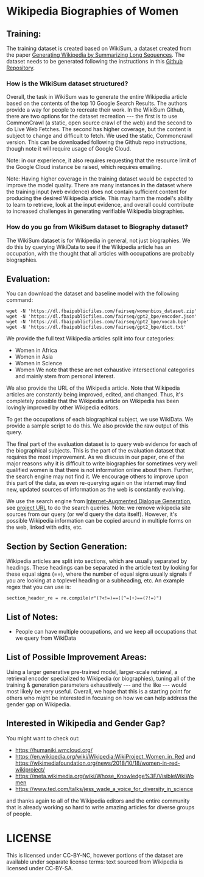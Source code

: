 # Wikipedia Biographies of Women

## Training:

The training dataset is created based on WikiSum, a dataset created from the
paper [Generating Wikipedia by Summarizing Long Sequences](https://arxiv.org/pdf/1801.10198.pdf). The dataset needs to
be generated following the instructions in
this [Github Repository](https://github.com/tensorflow/tensor2tensor/tree/master/tensor2tensor/data_generators/wikisum).

### How is the WikiSum dataset structured?

Overall, the task in WikiSum was to generate the entire Wikipedia article based on the contents of the top 10 Google
Search Results. The authors provide a way for people to recreate their work. In the WikiSum Github, there are two
options for the dataset recreation --- the first is to use CommonCrawl (a static, open source crawl of the web) and the
second to do Live Web Fetches. The second has higher coverage, but the content is subject to change and difficult to
fetch. We used the static, Commoncrawl version. This can be downloaded following the Github repo instructions, though
note it will require usage of Google Cloud.

Note: in our experience, it also requires requesting that the resource limit of the Google Cloud instance be raised,
which requires emailing.

Note: Having higher coverage in the training dataset would be expected to improve the model quality. There are many
instances in the dataset where the training input (web evidence) does not contain sufficient content for producing the
desired Wikipedia article. This may harm the model's ability to learn to retrieve, look at the input evidence, and
overall could contribute to increased challenges in generating verifiable Wikipedia biographies.

### How do you go from WikiSum dataset to Biography dataset?

The WikiSum dataset is for Wikipedia in general, not just biographies. We do this by querying WikiData to see if the
Wikipedia article has an occupation, with the thought that all articles with occupations are probably biographies.

## Evaluation:

You can download the dataset and baseline model with the following command:

```
wget -N 'https://dl.fbaipublicfiles.com/fairseq/womenbios_dataset.zip'
wget -N 'https://dl.fbaipublicfiles.com/fairseq/gpt2_bpe/encoder.json'
wget -N 'https://dl.fbaipublicfiles.com/fairseq/gpt2_bpe/vocab.bpe'
wget -N 'https://dl.fbaipublicfiles.com/fairseq/gpt2_bpe/dict.txt'
```

We provide the full text Wikipedia articles split into four categories:

- Women in Africa
- Women in Asia
- Women in Science
- Women We note that these are not exhaustive intersectional categories and mainly stem from personal interest.

We also provide the URL of the Wikipedia article. Note that Wikipedia articles are constantly being improved, edited,
and changed. Thus, it's completely possible that the Wikipedia article on Wikipedia has been lovingly improved by other
Wikipedia editors.

To get the occupations of each biographical subject, we use WikiData. We provide a sample script to do this. We also
provide the raw output of this query.

The final part of the evaluation dataset is to query web evidence for each of the biographical subjects. This is the
part of the evaluation dataset that requires the most improvement. As we discuss in our paper, one of the major reasons
why it is difficult to write biographies for sometimes very well qualified women is that there is not information online
about them. Further, the search engine may not find it. We encourage others to improve upon this part of the data, as
even re-querying again on the internet may find new, updated sources of information as the web is constantly evolving.

We use the search engine from [Internet-Augmented Dialogue Generation](https://arxiv.org/abs/2107.07566),
see [project URL](https://parl.ai/projects/sea/) to do the search queries. Note: we remove wikipedia site sources from
our query (or we'd query the data itself). However, it's possible Wikipedia information can be copied around in multiple
forms on the web, linked with edits, etc.

## Section by Section Generation:

Wikipedia articles are split into sections, which are usually separated by headings. These headings can be separated in
the article text by looking for these equal signs (==), where the number of equal signs usually signals if you are
looking at a toplevel heading or a subheading, etc. An example regex that you can use is:

`
section_header_re = re.compile(r"(?<!=)==([^=]+)==(?!=)")
`

## List of Notes:

- People can have multiple occupations, and we keep all occupations that we query from WikiData

## List of Possible Improvement Areas:

Using a larger generative pre-trained model, larger-scale retrieval, a retrieval encoder specialized to Wikipedia (or
biographies), tuning all of the training & generation parameters exhaustively --- and the like --- would most likely be
very useful. Overall, we hope that this is a starting point for others who might be interested in focusing on how we can
help address the gender gap on Wikipedia.

## Interested in Wikipedia and Gender Gap?

You might want to check out:

- https://humaniki.wmcloud.org/
- https://en.wikipedia.org/wiki/Wikipedia:WikiProject_Women_in_Red
  and https://wikimediafoundation.org/news/2018/10/18/women-in-red-wikiproject/
- https://meta.wikimedia.org/wiki/Whose_Knowledge%3F/VisibleWikiWomen
- https://www.ted.com/talks/jess_wade_a_voice_for_diversity_in_science

and thanks again to all of the Wikipedia editors and the entire community that is already working so hard to write
amazing articles for diverse groups of people.

# LICENSE

This is licensed under CC-BY-NC, however portions of the dataset are available under separate license terms: text
sourced from Wikipedia is licensed under CC-BY-SA.





